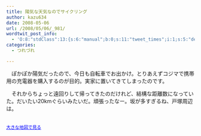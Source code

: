 ```yaml
---
title: 陽気な天気なのでサイクリング
author: kazu634
date: 2008-05-06
url: /2008/05/06/_981/
wordtwit_post_info:
  - 'O:8:"stdClass":13:{s:6:"manual";b:0;s:11:"tweet_times";i:1;s:5:"delay";i:0;s:7:"enabled";i:1;s:10:"separation";s:2:"60";s:7:"version";s:3:"3.7";s:14:"tweet_template";b:0;s:6:"status";i:2;s:6:"result";a:0:{}s:13:"tweet_counter";i:2;s:13:"tweet_log_ids";a:1:{i:0;i:3987;}s:9:"hash_tags";a:0:{}s:8:"accounts";a:1:{i:0;s:7:"kazu634";}}'
categories:
  - つれづれ

---
```

<div class="section">
<p>
    　ぽかぽか陽気だったので、今日も自転車でお出かけ。とりあえずコジマで携帯用の充電器を購入するのが目的。実家に置いてきてしまったのです。
</p>
  
<p>
    　それからちょっと遠回りして帰ってきたのだけれど、結構な距離数になっていた。だいたい20kmぐらいみたいだ。頑張ったなー。坂が多すぎるね、戸塚周辺は。
</p>
  
<p>
<center>
</center>
</p>
  
<p>
<br /><small><a href="http://maps.google.co.jp/maps?f=q&#38;hl=ja&#38;geocode=&#38;q=http:%2F%2Froute.alpslab.jp%2Fget.rb%3Fid%3D7b92d6ecd3e7e7f97b20e3a32f086f6d%26type%3Dkml&#38;ie=UTF8&#38;ll=35.420432,139.544254&#38;spn=0.044437,0.064211&#38;source=embed" onclick="__gaTracker('send', 'event', 'outbound-article', 'http://maps.google.co.jp/maps?f=q&#038;hl=ja&#038;geocode=&#038;q=http:%2F%2Froute.alpslab.jp%2Fget.rb%3Fid%3D7b92d6ecd3e7e7f97b20e3a32f086f6d%26type%3Dkml&#038;ie=UTF8&#038;ll=35.420432,139.544254&#038;spn=0.044437,0.064211&#038;source=embed', '大きな地図で見る');" style="color:#0000FF;text-align:left">大きな地図で見る</a></small>
</p></p>
</div>